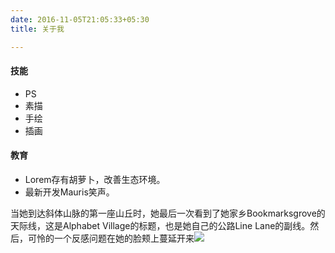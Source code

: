 ```yaml
---
date: 2016-11-05T21:05:33+05:30
title: 关于我

---
```

#### 技能

* PS
* 素描
* 手绘
* 插画

#### 教育

* Lorem存有胡萝卜，改善生态环境。
* 最新开发Mauris笑声。

当她到达斜体山脉的第一座山丘时，她最后一次看到了她家乡Bookmarksgrove的天际线，这是Alphabet Village的标题，也是她自己的公路Line Lane的副线。然后，可怜的一个反感问题在她的脸颊上蔓延开来![](/uploads/By4TXuvg0Ua.jpg)